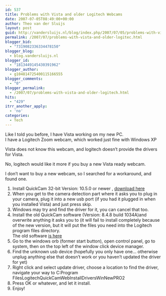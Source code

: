 ```yaml
---
id: 537
title: Problems with Vista and older Logitech Webcams
date: 2007-07-05T08:49:00+00:00
author: Theo van der Sluijs
layout: post
guid: http://vandersluijs.nl/blog/index.php/2007/07/05/problems-with-vista-and-older-logitec/
permalink: /2007/07/problems-with-vista-and-older-logitec.html
blogger_bid:
  - "7319082336334478150"
blogger_blog:
  - blog.vandersluijs.nl
blogger_id:
  - "1813449145430391962"
blogger_author:
  - g104814725400115166555
blogger_comments:
  - "0"
blogger_permalink:
  - /2007/07/problems-with-vista-and-older-logitech.html
hits:
  - "429"
itrr_another_apply:
  - 'no'
categories:
  - Tech
---
```

Like I told you before, I have Vista working on my new PC.   
I have a Logitech Zoom webcam, which worked just fine with Windows XP

Vista does not know this webcam, and logitech doesn&#8217;t provide the drivers for Vista.

No, logitech would like it more if you buy a new Vista ready webcam.

I don&#8217;t want to buy a new webcam, so I searched for a workaround, and found one. 

  1. Install QuickCam 32-bit Version: 10.5.0 or newer , <a href="http://www.logitech.com/index.cfm/support_downloads/downloads/&cl=US,EN" target="_blank">download here</a> 
  2. When you get to the camera detection part where it asks you to plug in your camera, plug it into a new usb port (if you had it plugged in when you installed Vista) and just press skip.
  3. Windows may try and find the driver for it, you can cancel that too.
  4. Install the old QuickCam software (Version: 8.4.8 build 1034A)and overwrite anything it asks you to (it will fail to install completely because of the new version, but it will put the files you need into the Logitech program files directory.       
    The old software <a href="http://www.logitech.com/index.cfm/downloads/software/CA/EN,CRID=1794,contentid=7649" target="_blank">is here</a> <a href="http://www.logitech.com/index.cfm/downloads/software/CA/EN,CRID=1794,contentid=7649" target="_blank"></a> 
  5. Go to the windows orb (former start button), open control panel, go to system, then on the top left of the window click device manager.
  6. Find the unknown usb device (hopefully you only have one&#8230; otherwise unplug anything else that doesn&#8217;t work or you haven&#8217;t updated the driver for yet)
  7. Right click and select update driver, choose a location to find the driver, navigate your way to C:Program FilesLogitechQuickCamWebInstallDriversWinNewPRO2
  8. Press OK or whatever, and let it install.
  9. Enjoy! 

<a name="more"></a>